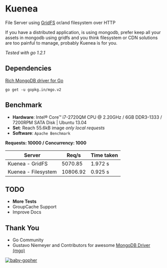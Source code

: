 # Kuenea

File Server using [GridFS](http://docs.mongodb.org/manual/applications/gridfs/) or/and filesystem over HTTP

If you have a distributed application, is using mongodb, prefer keep all your assets in mongodb using gridfs and you think filesystem or CDN solutions are too painful to manage, probably Kuenea is for you.

_Tested with go 1.2.1_

## Dependencies
[Rich MongoDB driver for Go](http://labix.org/mgo)

    go get -u gopkg.in/mgo.v2

## Benchmark
* __Hardware__: Intel® Core™ i7-2720QM CPU @ 2.20GHz / 6GB DDR3-1333 / 7200RPM SATA Disk | Ubuntu 13.04
* __Set__: Reach 55.6kB image _only local requests_
* __Software__: `Apache Benchmark`

__Requests: 10000 / Concurrency: 1000__

|Server      |Req/s     |Time taken  |
|------------|----------|------------|
|Kuenea - GridFS | 5070.85   |1.972 s |
|Kuenea - Filesystem | 10806.92   |0.925 s  |

## TODO
* __More Tests__
* GroupCache Support
* Improve Docs

## Thank You
* Go Community
* Gustavo Niemeyer and Contributors for awesome [MongoDB Driver (mgo)](http://labix.org/mgo)

[![baby-gopher](https://raw.github.com/drnic/babygopher-site/gh-pages/images/babygopher-badge.png)](http://www.babygopher.org)
